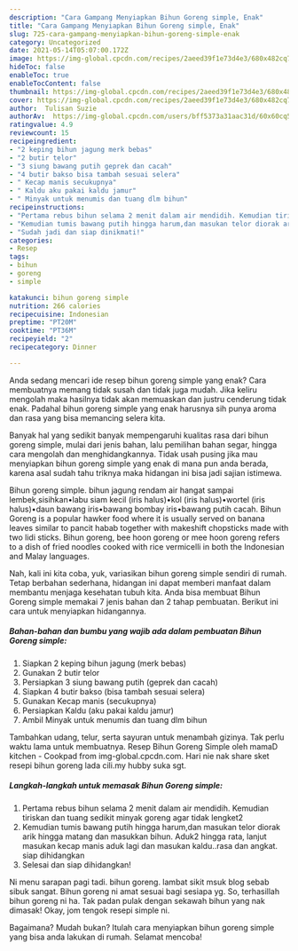 ```yaml
---
description: "Cara Gampang Menyiapkan Bihun Goreng simple, Enak"
title: "Cara Gampang Menyiapkan Bihun Goreng simple, Enak"
slug: 725-cara-gampang-menyiapkan-bihun-goreng-simple-enak
category: Uncategorized
date: 2021-05-14T05:07:00.172Z
image: https://img-global.cpcdn.com/recipes/2aeed39f1e73d4e3/680x482cq70/bihun-goreng-simple-foto-resep-utama.jpg
hideToc: false
enableToc: true
enableTocContent: false
thumbnail: https://img-global.cpcdn.com/recipes/2aeed39f1e73d4e3/680x482cq70/bihun-goreng-simple-foto-resep-utama.jpg
cover: https://img-global.cpcdn.com/recipes/2aeed39f1e73d4e3/680x482cq70/bihun-goreng-simple-foto-resep-utama.jpg
author:  Tulisan Suzie
authorAv:  https://img-global.cpcdn.com/users/bff5373a31aac31d/60x60cq50/avatar.jpg
ratingvalue: 4.9
reviewcount: 15
recipeingredient:
- "2 keping bihun jagung merk bebas"
- "2 butir telor"
- "3 siung bawang putih geprek dan cacah"
- "4 butir bakso bisa tambah sesuai selera"
- " Kecap manis secukupnya"
- " Kaldu aku pakai kaldu jamur"
- " Minyak untuk menumis dan tuang dlm bihun"
recipeinstructions:
- "Pertama rebus bihun selama 2 menit dalam air mendidih. Kemudian tiriskan dan tuang sedikit minyak goreng agar tidak lengket2"
- "Kemudian tumis bawang putih hingga harum,dan masukan telor diorak arik hingga matang dan masukkan bihun. Aduk2 hingga rata, lanjut masukan kecap manis aduk lagi dan masukan kaldu..rasa dan angkat. siap dihidangkan"
- "Sudah jadi dan siap dinikmati!"
categories:
- Resep
tags:
- bihun
- goreng
- simple

katakunci: bihun goreng simple 
nutrition: 266 calories
recipecuisine: Indonesian
preptime: "PT20M"
cooktime: "PT36M"
recipeyield: "2"
recipecategory: Dinner

---
```



Anda sedang mencari ide resep bihun goreng simple yang enak? Cara membuatnya memang tidak susah dan tidak juga mudah. Jika keliru mengolah maka hasilnya tidak akan memuaskan dan justru cenderung tidak enak. Padahal bihun goreng simple yang enak harusnya sih punya aroma dan rasa yang bisa memancing selera kita.


Banyak hal yang sedikit banyak mempengaruhi kualitas rasa dari bihun goreng simple, mulai dari jenis bahan, lalu pemilihan bahan segar, hingga cara mengolah dan menghidangkannya. Tidak usah pusing jika mau menyiapkan bihun goreng simple yang enak di mana pun anda berada, karena asal sudah tahu triknya maka hidangan ini bisa jadi sajian istimewa.

Bihun goreng simple. bihun jagung rendam air hangat sampai lembek,sisihkan•labu siam kecil (iris halus)•kol (iris halus)•wortel (iris halus)•daun bawang iris•bawang bombay iris•bawang putih cacah. Bihun Goreng is a popular hawker food where it is usually served on banana leaves similar to pancit habab together with makeshift chopsticks made with two lidi sticks. Bihun goreng, bee hoon goreng or mee hoon goreng refers to a dish of fried noodles cooked with rice vermicelli in both the Indonesian and Malay languages.


Nah, kali ini kita coba, yuk, variasikan bihun goreng simple sendiri di rumah. Tetap berbahan sederhana, hidangan ini dapat memberi manfaat dalam membantu menjaga kesehatan tubuh kita. Anda bisa membuat Bihun Goreng simple memakai 7 jenis bahan dan 2 tahap pembuatan. Berikut ini cara untuk menyiapkan hidangannya.

<!--inarticleads1-->

##### Bahan-bahan dan bumbu yang wajib ada dalam pembuatan Bihun Goreng simple:

1. Siapkan 2 keping bihun jagung (merk bebas)
1. Gunakan 2 butir telor
1. Persiapkan 3 siung bawang putih (geprek dan cacah)
1. Siapkan 4 butir bakso (bisa tambah sesuai selera)
1. Gunakan  Kecap manis (secukupnya)
1. Persiapkan  Kaldu (aku pakai kaldu jamur)
1. Ambil  Minyak untuk menumis dan tuang dlm bihun


Tambahkan udang, telur, serta sayuran untuk menambah gizinya. Tak perlu waktu lama untuk membuatnya. Resep Bihun Goreng Simple oleh mamaD kitchen - Cookpad from img-global.cpcdn.com. Hari nie nak share sket resepi bihun goreng lada cili.my hubby suka sgt. 

<!--inarticleads2-->

##### Langkah-langkah untuk memasak Bihun Goreng simple:

1. Pertama rebus bihun selama 2 menit dalam air mendidih. Kemudian tiriskan dan tuang sedikit minyak goreng agar tidak lengket2
1. Kemudian tumis bawang putih hingga harum,dan masukan telor diorak arik hingga matang dan masukkan bihun. Aduk2 hingga rata, lanjut masukan kecap manis aduk lagi dan masukan kaldu..rasa dan angkat. siap dihidangkan
1. Selesai dan siap dihidangkan!

Ni menu sarapan pagi tadi. bihun goreng. lambat sikit msuk blog sebab sibuk sangat. Bihun goreng ni amat sesuai bagi sesiapa yg. So, terhasillah bihun goreng ni ha. Tak padan pulak dengan sekawah bihun yang nak dimasak! Okay, jom tengok resepi simple ni. 

Bagaimana? Mudah bukan? Itulah cara menyiapkan bihun goreng simple yang bisa anda lakukan di rumah. Selamat mencoba!
